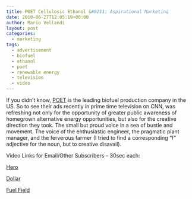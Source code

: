 ```yaml
---
title: POET Cellulosic Ethanol &#8211; Aspirational Marketing
date: 2010-06-27T12:05:19+00:00
author: Mario Vellandi
layout: post
categories:
  - marketing
tags:
  - advertisement
  - biofuel
  - ethanol
  - poet
  - renewable energy
  - television
  - video
---
```

If you didn&#8217;t know, [POET](http://poet.com/) is the leading biofuel production company in the US. So to see their ads recently in prime time television on CNN, was refreshing not only for the opportunity of greater public awareness of homegrown alternative energy opportunities, but also for the creative direction they took. The small but proud voice in a sea of bustle and movement. The voice of the enthusiastic engineer, the pragmatic plant manager, and the ferverous farmer (I tried to find a corresponding &#8220;f&#8221; adjective for the noun, but to creative disavail).

Video Links for Email/Other Subscribers &#8211; 30sec each:

[Hero](http://www.youtube.com/watch?v=hKZOih8u9dU)

[Dollar](http://www.youtube.com/watch?v=ZXaX_YsI_HM)

[Fuel Field](http://www.youtube.com/watch?v=mSA5dqwizSY)
